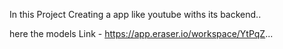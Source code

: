 In this Project Creating a app like youtube withs its backend..

here the models Link - https://app.eraser.io/workspace/YtPqZ...